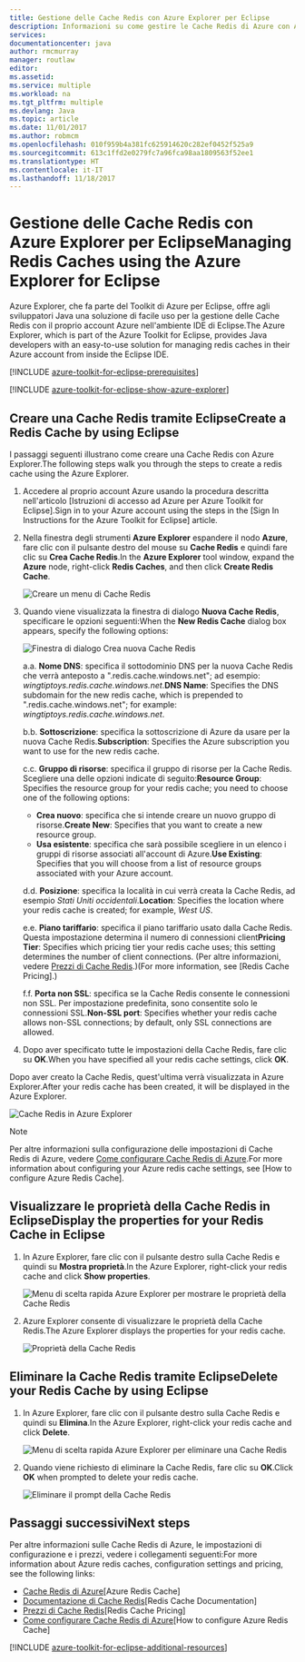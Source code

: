```yaml
---
title: Gestione delle Cache Redis con Azure Explorer per Eclipse
description: Informazioni su come gestire le Cache Redis di Azure con Azure Explorer per Eclipse.
services: 
documentationcenter: java
author: rmcmurray
manager: routlaw
editor: 
ms.assetid: 
ms.service: multiple
ms.workload: na
ms.tgt_pltfrm: multiple
ms.devlang: Java
ms.topic: article
ms.date: 11/01/2017
ms.author: robmcm
ms.openlocfilehash: 010f959b4a381fc625914620c282ef0452f525a9
ms.sourcegitcommit: 613c1ffd2e0279fc7a96fca98aa1809563f52ee1
ms.translationtype: HT
ms.contentlocale: it-IT
ms.lasthandoff: 11/18/2017
---
```

# <a name="managing-redis-caches-using-the-azure-explorer-for-eclipse"></a><span data-ttu-id="0d7b7-103">Gestione delle Cache Redis con Azure Explorer per Eclipse</span><span class="sxs-lookup"><span data-stu-id="0d7b7-103">Managing Redis Caches using the Azure Explorer for Eclipse</span></span>

<span data-ttu-id="0d7b7-104">Azure Explorer, che fa parte del Toolkit di Azure per Eclipse, offre agli sviluppatori Java una soluzione di facile uso per la gestione delle Cache Redis con il proprio account Azure nell'ambiente IDE di Eclipse.</span><span class="sxs-lookup"><span data-stu-id="0d7b7-104">The Azure Explorer, which is part of the Azure Toolkit for Eclipse, provides Java developers with an easy-to-use solution for managing redis caches in their Azure account from inside the Eclipse IDE.</span></span>

[!INCLUDE [azure-toolkit-for-eclipse-prerequisites](../includes/azure-toolkit-for-eclipse-prerequisites.md)]

[!INCLUDE [azure-toolkit-for-eclipse-show-azure-explorer](../includes/azure-toolkit-for-eclipse-show-azure-explorer.md)]

## <a name="create-a-redis-cache-by-using-eclipse"></a><span data-ttu-id="0d7b7-105">Creare una Cache Redis tramite Eclipse</span><span class="sxs-lookup"><span data-stu-id="0d7b7-105">Create a Redis Cache by using Eclipse</span></span>

<span data-ttu-id="0d7b7-106">I passaggi seguenti illustrano come creare una Cache Redis con Azure Explorer.</span><span class="sxs-lookup"><span data-stu-id="0d7b7-106">The following steps walk you through the steps to create a redis cache using the Azure Explorer.</span></span>

1. <span data-ttu-id="0d7b7-107">Accedere al proprio account Azure usando la procedura descritta nell'articolo [Istruzioni di accesso ad Azure per Azure Toolkit for Eclipse].</span><span class="sxs-lookup"><span data-stu-id="0d7b7-107">Sign in to your Azure account using the steps in the [Sign In Instructions for the Azure Toolkit for Eclipse] article.</span></span>

1. <span data-ttu-id="0d7b7-108">Nella finestra degli strumenti **Azure Explorer** espandere il nodo **Azure**, fare clic con il pulsante destro del mouse su **Cache Redis** e quindi fare clic su **Crea Cache Redis**.</span><span class="sxs-lookup"><span data-stu-id="0d7b7-108">In the **Azure Explorer** tool window, expand the **Azure** node, right-click **Redis Caches**, and then click **Create Redis Cache**.</span></span>

   ![Creare un menu di Cache Redis][CR01]

1. <span data-ttu-id="0d7b7-110">Quando viene visualizzata la finestra di dialogo **Nuova Cache Redis**, specificare le opzioni seguenti:</span><span class="sxs-lookup"><span data-stu-id="0d7b7-110">When the **New Redis Cache** dialog box appears, specify the following options:</span></span>

   ![Finestra di dialogo Crea nuova Cache Redis][CR02]

   <span data-ttu-id="0d7b7-112">a.</span><span class="sxs-lookup"><span data-stu-id="0d7b7-112">a.</span></span> <span data-ttu-id="0d7b7-113">**Nome DNS**: specifica il sottodominio DNS per la nuova Cache Redis che verrà anteposto a ".redis.cache.windows.net"; ad esempio: *wingtiptoys.redis.cache.windows.net*.</span><span class="sxs-lookup"><span data-stu-id="0d7b7-113">**DNS Name**: Specifies the DNS subdomain for the new redis cache, which is prepended to ".redis.cache.windows.net"; for example: *wingtiptoys.redis.cache.windows.net*.</span></span>

   <span data-ttu-id="0d7b7-114">b.</span><span class="sxs-lookup"><span data-stu-id="0d7b7-114">b.</span></span> <span data-ttu-id="0d7b7-115">**Sottoscrizione**: specifica la sottoscrizione di Azure da usare per la nuova Cache Redis.</span><span class="sxs-lookup"><span data-stu-id="0d7b7-115">**Subscription**: Specifies the Azure subscription you want to use for the new redis cache.</span></span>

   <span data-ttu-id="0d7b7-116">c.</span><span class="sxs-lookup"><span data-stu-id="0d7b7-116">c.</span></span> <span data-ttu-id="0d7b7-117">**Gruppo di risorse**: specifica il gruppo di risorse per la Cache Redis. Scegliere una delle opzioni indicate di seguito:</span><span class="sxs-lookup"><span data-stu-id="0d7b7-117">**Resource Group**: Specifies the resource group for your redis cache; you need to choose one of the following options:</span></span>
      * <span data-ttu-id="0d7b7-118">**Crea nuovo**: specifica che si intende creare un nuovo gruppo di risorse.</span><span class="sxs-lookup"><span data-stu-id="0d7b7-118">**Create New**: Specifies that you want to create a new resource group.</span></span>
      * <span data-ttu-id="0d7b7-119">**Usa esistente**: specifica che sarà possibile scegliere in un elenco i gruppi di risorse associati all'account di Azure.</span><span class="sxs-lookup"><span data-stu-id="0d7b7-119">**Use Existing**: Specifies that you will choose from a list of resource groups associated with your Azure account.</span></span>

   <span data-ttu-id="0d7b7-120">d.</span><span class="sxs-lookup"><span data-stu-id="0d7b7-120">d.</span></span> <span data-ttu-id="0d7b7-121">**Posizione**: specifica la località in cui verrà creata la Cache Redis, ad esempio *Stati Uniti occidentali*.</span><span class="sxs-lookup"><span data-stu-id="0d7b7-121">**Location**: Specifies the location where your redis cache is created; for example, *West US*.</span></span>

   <span data-ttu-id="0d7b7-122">e.</span><span class="sxs-lookup"><span data-stu-id="0d7b7-122">e.</span></span> <span data-ttu-id="0d7b7-123">**Piano tariffario**: specifica il piano tariffario usato dalla Cache Redis. Questa impostazione determina il numero di connessioni client</span><span class="sxs-lookup"><span data-stu-id="0d7b7-123">**Pricing Tier**: Specifies which pricing tier your redis cache uses; this setting determines the number of client connections.</span></span> <span data-ttu-id="0d7b7-124">(Per altre informazioni, vedere [Prezzi di Cache Redis].)</span><span class="sxs-lookup"><span data-stu-id="0d7b7-124">(For more information, see [Redis Cache Pricing].)</span></span>

   <span data-ttu-id="0d7b7-125">f.</span><span class="sxs-lookup"><span data-stu-id="0d7b7-125">f.</span></span> <span data-ttu-id="0d7b7-126">**Porta non SSL**: specifica se la Cache Redis consente le connessioni non SSL. Per impostazione predefinita, sono consentite solo le connessioni SSL.</span><span class="sxs-lookup"><span data-stu-id="0d7b7-126">**Non-SSL port**: Specifies whether your redis cache allows non-SSL connections; by default, only SSL connections are allowed.</span></span>

1. <span data-ttu-id="0d7b7-127">Dopo aver specificato tutte le impostazioni della Cache Redis, fare clic su **OK**.</span><span class="sxs-lookup"><span data-stu-id="0d7b7-127">When you have specified all your redis cache settings, click **OK**.</span></span>

<span data-ttu-id="0d7b7-128">Dopo aver creato la Cache Redis, quest'ultima verrà visualizzata in Azure Explorer.</span><span class="sxs-lookup"><span data-stu-id="0d7b7-128">After your redis cache has been created, it will be displayed in the Azure Explorer.</span></span>

   ![Cache Redis in Azure Explorer][CR03]

> [!NOTE]
>
> <span data-ttu-id="0d7b7-130">Per altre informazioni sulla configurazione delle impostazioni di Cache Redis di Azure, vedere [Come configurare Cache Redis di Azure].</span><span class="sxs-lookup"><span data-stu-id="0d7b7-130">For more information about configuring your Azure redis cache settings, see [How to configure Azure Redis Cache].</span></span>
>

## <a name="display-the-properties-for-your-redis-cache-in-eclipse"></a><span data-ttu-id="0d7b7-131">Visualizzare le proprietà della Cache Redis in Eclipse</span><span class="sxs-lookup"><span data-stu-id="0d7b7-131">Display the properties for your Redis Cache in Eclipse</span></span>

1. <span data-ttu-id="0d7b7-132">In Azure Explorer, fare clic con il pulsante destro sulla Cache Redis e quindi su **Mostra proprietà**.</span><span class="sxs-lookup"><span data-stu-id="0d7b7-132">In the Azure Explorer, right-click your redis cache and click **Show properties**.</span></span>

   ![Menu di scelta rapida Azure Explorer per mostrare le proprietà della Cache Redis][SP01]

1. <span data-ttu-id="0d7b7-134">Azure Explorer consente di visualizzare le proprietà della Cache Redis.</span><span class="sxs-lookup"><span data-stu-id="0d7b7-134">The Azure Explorer displays the properties for your redis cache.</span></span>

   ![Proprietà della Cache Redis][SP02]

## <a name="delete-your-redis-cache-by-using-eclipse"></a><span data-ttu-id="0d7b7-136">Eliminare la Cache Redis tramite Eclipse</span><span class="sxs-lookup"><span data-stu-id="0d7b7-136">Delete your Redis Cache by using Eclipse</span></span>

1. <span data-ttu-id="0d7b7-137">In Azure Explorer, fare clic con il pulsante destro sulla Cache Redis e quindi su **Elimina**.</span><span class="sxs-lookup"><span data-stu-id="0d7b7-137">In the Azure Explorer, right-click your redis cache and click **Delete**.</span></span>

   ![Menu di scelta rapida Azure Explorer per eliminare una Cache Redis][DE01]

1. <span data-ttu-id="0d7b7-139">Quando viene richiesto di eliminare la Cache Redis, fare clic su **OK**.</span><span class="sxs-lookup"><span data-stu-id="0d7b7-139">Click **OK** when prompted to delete your redis cache.</span></span>

   ![Eliminare il prompt della Cache Redis][DE02]

## <a name="next-steps"></a><span data-ttu-id="0d7b7-141">Passaggi successivi</span><span class="sxs-lookup"><span data-stu-id="0d7b7-141">Next steps</span></span>

<span data-ttu-id="0d7b7-142">Per altre informazioni sulle Cache Redis di Azure, le impostazioni di configurazione e i prezzi, vedere i collegamenti seguenti:</span><span class="sxs-lookup"><span data-stu-id="0d7b7-142">For more information about Azure redis caches, configuration settings and pricing, see the following links:</span></span>

* <span data-ttu-id="0d7b7-143">[Cache Redis di Azure]</span><span class="sxs-lookup"><span data-stu-id="0d7b7-143">[Azure Redis Cache]</span></span>
* <span data-ttu-id="0d7b7-144">[Documentazione di Cache Redis]</span><span class="sxs-lookup"><span data-stu-id="0d7b7-144">[Redis Cache Documentation]</span></span>
* <span data-ttu-id="0d7b7-145">[Prezzi di Cache Redis]</span><span class="sxs-lookup"><span data-stu-id="0d7b7-145">[Redis Cache Pricing]</span></span>
* <span data-ttu-id="0d7b7-146">[Come configurare Cache Redis di Azure]</span><span class="sxs-lookup"><span data-stu-id="0d7b7-146">[How to configure Azure Redis Cache]</span></span>

[!INCLUDE [azure-toolkit-for-eclipse-additional-resources](../includes/azure-toolkit-for-eclipse-additional-resources.md)]

<!-- URL List -->

[Prezzi di Cache Redis]: https://azure.microsoft.com/pricing/details/cache/
[Cache Redis di Azure]: https://azure.microsoft.com/services/cache/
[Documentazione di Cache Redis]: /azure/redis-cache/
[Come configurare Cache Redis di Azure]: /azure/redis-cache/cache-configure

<!-- IMG List -->

[CR01]: media/azure-toolkit-for-eclipse-managing-redis-caches-using-azure-explorer/CR01.png
[CR02]: media/azure-toolkit-for-eclipse-managing-redis-caches-using-azure-explorer/CR02.png
[CR03]: media/azure-toolkit-for-eclipse-managing-redis-caches-using-azure-explorer/CR03.png

[SP01]: media/azure-toolkit-for-eclipse-managing-redis-caches-using-azure-explorer/SP01.png
[SP02]: media/azure-toolkit-for-eclipse-managing-redis-caches-using-azure-explorer/SP02.png

[DE01]: media/azure-toolkit-for-eclipse-managing-redis-caches-using-azure-explorer/DE01.png
[DE02]: media/azure-toolkit-for-eclipse-managing-redis-caches-using-azure-explorer/DE02.png
